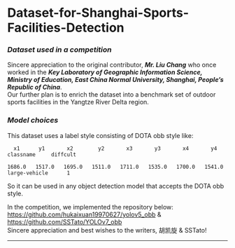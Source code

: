 # Dataset-for-Shanghai-Sports-Facilities-Detection
### *Dataset used in a competition*
Sincere appreciation to the original contributor, ***Mr. Liu Chang*** who once worked in the ***Key Laboratory of Geographic Information Science, Ministry of Education, East China Normal University, Shanghai, People’s Republic of China***.  
Our further plan is to enrich the dataset into a benchmark set of outdoor sports facilities in the Yangtze River Delta region.

### *Model choices*
This dataset uses a label style consisting of DOTA obb style like:  
```
  x1      y1       x2        y2       x3       y3       x4       y4       classname     diffcult

1686.0   1517.0   1695.0   1511.0   1711.0   1535.0   1700.0   1541.0   large-vehicle      1
```
So it can be used in any object detection model that accepts the DOTA obb style.

In the competition, we implemented the repository below:  
https://github.com/hukaixuan19970627/yolov5_obb & https://github.com/SSTato/YOLOv7_obb  
Sincere appreciation and best wishes to the writers, 胡凯旋 & SSTato!
*******
